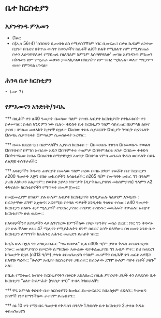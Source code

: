 # ቤተ ክርስቲያን

## እያንዳንዱ ምእመን

- (1ቆሮ 
- በ(ኢሳ 56፥4) 'ሰንበቴን ቢጠብቁ ደስ የሚያሰኘኝንም ነገር ቢመርጡ፣ በቃል ኪዳኔም ጸንተው ቢኖሩ፣ በቤቴና በቅጥሬ ውስጥ ከወንዶችና ከሴቶች ልጆች ይልቅ የሚበልጥ ስም የሚያስጠራ ቦታን እሰጣቸዋለሁ፤ የማይጠፋ የዘለዓለም ስምንም እሰጣቸዋለሁ' መባሉ እያንዳንዱ ምእመን በቅዱሳን ስም የሚጠራ መሆኑን ያመለክታል። በክርስትና ስም ገብረ ሚካኤል፣ ወለተ ማርያም፣ ወዘተ የምንባል ሆነናል።

## ሕንጻ ቤተ ክርስቲያን

	• (ሐዋ 7)

## የምእመናን አንድነት/ጉባኤ


††† በዚሕች ቀን ለ40 ዓመታት በመላው ዓለም የተዘጉ አብያተ ክርስቲያናት የተከፈቱበት ቀን ይታሠባል:: ይሕስ እንደ ምን ነው ቢሉ:-
ቅድስት ቤተ ክርስቲያን ዓለም ሳይፈጠር በአምላክ ልቡና ታስባ : በዓለመ መላእክት ከታየች በኋላ:-
¤አበው ተስፋ ሲያደርጓት
¤ነቢያት ትንቢት ሲናገሩላት
¤ሱባኤ ሲቆጥሩላት
¤ምሳሌም ሲመስሉላት ኑረዋል::

††† ዘመኑ በደረሰ ጊዜ በአምላካችን ኢየሱስ ክርስቶስ :-
¤በመጸነሱ ተጸንሳ
¤በመወለዱ ተወልዳ
¤በጥበብና በሞገስ አብራው አድጋ
¤በጥምቀቱ ተጠምቃ
¤በትምሕርቱ ጸንታ
¤በደሙ ተቀድሳ
¤በትንሣኤው ከብራ
¤በዕርገቱ ሰማያዊነቷን አጽንታ
¤በበዓለ ሃምሳ መንፈስ ቅዱስ ወርዶላት በይፋ ለልጆቿ ተሰጥታለች::

††† አባቶቻችን ቅዱሳን ሐዋርያት በመላው ዓለም ዞረው በብዙ ድካም የሠሯት ቤተ ክርስቲያን ለ200 ዓመታት እጅግ የበዙ መከራዋችን አሳልፋለች:: በ265 ዓ/ም የመጣባት መከራ ግን በዓለም ታሪክ እስካሁን አልታየም:: የወቅቱ ኃያላን ነገሥታት (ዲዮቅልጢያኖስና መክስምያኖስ) ዓለምን ለ2 ተካፍለው ክርስቲያኖችን የማጥፋት ዘመቻ ጀመሩ::

በመጀመሪያም በዓለም ያሉ ሁሉም አብያተ ክርስቲያናት እንዲቃጠሉ ካልሆነም እንዲዘጉ : በፈንታቸው ደግሞ አዽሎን: አርዳሚስ የተባሉ ጣዖቶች እንዲተኩ ትዕዛዝ ተሰጠ:: ለ40 ዓመታት ክርስቲያን ስለሆኑ ብቻ ሚሊየኖች ተገደሉ: ታሰሩ: ተሰቃዩ: ተሰደዱ:: መጻሕፍት ተቃጠሉ: አብያተ ክርስቲያናት ሁሉ ወደሙ::

በአባቶቻችንና እናቶቻችን ላይ ልንናገረው ከምንችለው በላይ ጭንቅና መከራ ደረሰ:: ነገር ግን ቅዱሳኑ ያን ሁሉ ችለው ጸኑ:: 47 ሚሊየን የሚያሕሉትን ደግሞ ሰይፍና እሳት በላቸው:: በዛ ዘመን አንድ ቤተ ክርስቲያን ለማግኘት ከአሕጉር አሕጉር መሔድን ይጠይቅ ነበር::

ከዚሕ ሁሉ በኋላ ግን እግዚአብሔር "ግፍ ይበቃል" ሲል በ305 ዓ/ም ታላቁ ቅዱስ ቆስጠንጢኖስ ነገሠ:: መክስምያኖስን በጦርነት ሲማርከው አውሬው ዲዮቅልጢያኖስ ግን አብዶ ሞተ:: ይህ ከተደረገ ከዓመታት በኋላ (በ313 ዓ/ም) ታላቁ ቆስጠንጢኖስ የዓለም መሪዎችን በዚሕች ቀን ጠርቶ አዋጁን በአዋጅ ሻረው:: "ሁሉም አብያተ ክርስቲያናት ይከፈቱ:: በፈንታው ደግሞ ሁሉም ጣዖት ቤቶች ይዘጉ" አለ::

በሺሕ የሚቆጠሩ አብያተ ክርስቲያናትን በወርቅ አስለበጠ:: በዚሕ ምክንያት ይህች ቀን ለቅድስት ቤተ ክርስቲያን "ዕለተ ትፍሥሕት (የደስታ ቀን)" ተብላ ትከበራለች::

††† ቸሩ አምላክ ቅድስት ቤተ ክርስቲያንን ከመከራ ይሠውርልን:: ከበረከቷም ያድለን:: ትውልዱ ደካሞች ነንና ከማንችለው ፈተናም ይጠብቀን::

††† ሰኔ 10 ቀን የሚከበሩ ዓመታዊ የቅዱሳን በዓላት
1.ቅድስት ቤተ ክርስቲያን
2.ታላቁ ቅዱስ ቆስጠንጢኖስ
